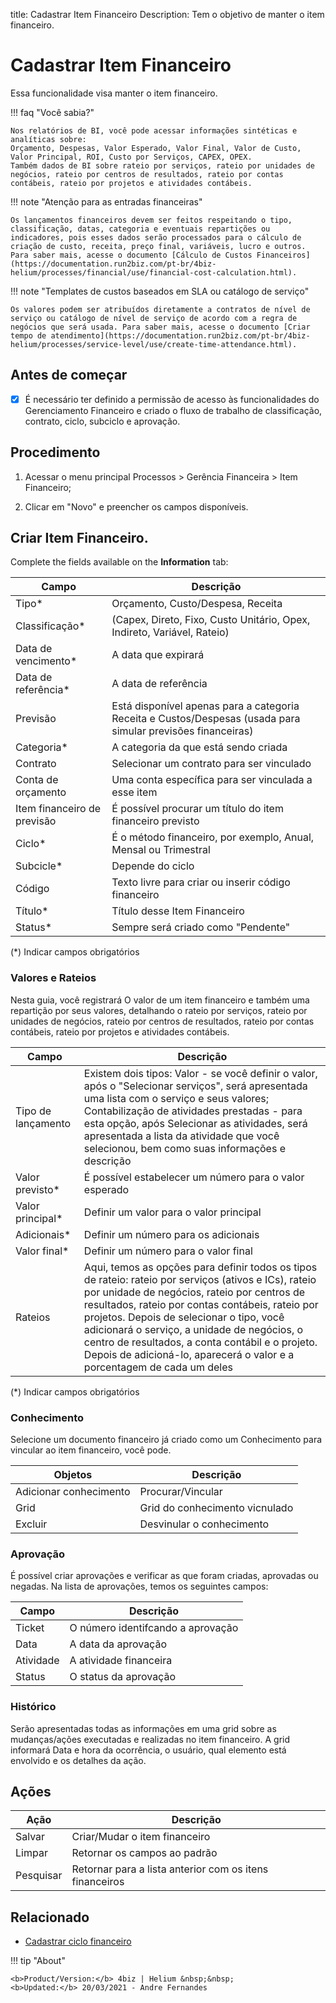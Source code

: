 title: Cadastrar Item Financeiro 
Description: Tem o objetivo de manter o item financeiro.

# Cadastrar Item Financeiro

Essa funcionalidade visa manter o item financeiro.

!!! faq "Você sabia?"

    Nos relatórios de BI, você pode acessar informações sintéticas e analíticas sobre:  
    Orçamento, Despesas, Valor Esperado, Valor Final, Valor de Custo, Valor Principal, ROI, Custo por Serviços, CAPEX, OPEX.  
    Também dados de BI sobre rateio por serviços, rateio por unidades de negócios, rateio por centros de resultados, rateio por contas contábeis, rateio por projetos e atividades contábeis.  
    
!!! note "Atenção para as entradas financeiras"

    Os lançamentos financeiros devem ser feitos respeitando o tipo, classificação, datas, categoria e eventuais repartições ou indicadores, pois esses dados serão processados para o cálculo de criação de custo, receita, preço final, variáveis, lucro e outros. Para saber mais, acesse o documento [Cálculo de Custos Financeiros](https://documentation.run2biz.com/pt-br/4biz-helium/processes/financial/use/financial-cost-calculation.html).
    
!!! note "Templates de custos baseados em SLA ou catálogo de serviço" 

    Os valores podem ser atribuídos diretamente a contratos de nível de serviço ou catálogo de nível de serviço de acordo com a regra de negócios que será usada. Para saber mais, acesse o documento [Criar tempo de atendimento](https://documentation.run2biz.com/pt-br/4biz-helium/processes/service-level/use/create-time-attendance.html). 

## Antes de começar

- [x] É necessário ter definido a permissão de acesso às funcionalidades do Gerenciamento Financeiro e criado o fluxo de trabalho de classificação, contrato, ciclo, subciclo e aprovação.


## Procedimento
    
1. Acessar o menu principal Processos > Gerência Financeira > Item Financeiro;
    
2. Clicar em "Novo" e preencher os campos disponíveis.
    
## Criar Item Financeiro.

Complete the fields available on the **Information** tab:

|Campo|Descrição|
|---|---|
|Tipo*|Orçamento, Custo/Despesa, Receita|
|Classificação* |(Capex, Direto, Fixo, Custo Unitário, Opex, Indireto, Variável, Rateio)|
|Data de vencimento*|A data que expirará|
|Data de referência*|A data de referência|
|Previsão|Está disponível apenas para a categoria Receita e Custos/Despesas (usada para simular previsões financeiras)|
|Categoria*|A categoria da que está sendo criada|
|Contrato|Selecionar um contrato para ser vinculado|
|Conta de orçamento|Uma conta específica para ser vinculada a esse item|
|Item financeiro de previsão|É possível procurar um título do item financeiro previsto| 
|Ciclo*|É o método financeiro, por exemplo, Anual, Mensal ou Trimestral|
|Subcicle*|Depende do ciclo|
|Código|Texto livre para criar ou inserir código financeiro|
|Título*|Título desse Item Financeiro|
|Status*|Sempre será criado como "Pendente"|

(\*) Indicar campos obrigatórios
    
### Valores e Rateios

Nesta guia, você registrará O valor de um item financeiro e também uma repartição por seus valores, detalhando o rateio por serviços, rateio por unidades de negócios, rateio por centros de resultados, rateio por contas contábeis, rateio por projetos e atividades contábeis.

|Campo|Descrição|
|---|---|
|Tipo de lançamento|Existem dois tipos: Valor - se você definir o valor, após o "Selecionar serviços", será apresentada uma lista com o serviço e seus valores; Contabilização de atividades prestadas - para esta opção, após Selecionar as atividades, será apresentada a lista da atividade que você selecionou, bem como suas informações e descrição|
|Valor previsto*|É possível estabelecer um número para o valor esperado|
|Valor principal*|Definir um valor para o valor principal|
|Adicionais*| Definir um número para os adicionais|
|Valor final*|Definir um número para o valor final|
|Rateios|Aqui, temos as opções para definir todos os tipos de rateio: rateio por serviços (ativos e ICs), rateio por unidade de negócios, rateio por centros de resultados, rateio por contas contábeis, rateio por projetos. Depois de selecionar o tipo, você adicionará o serviço, a unidade de negócios, o centro de resultados, a conta contábil e o projeto. Depois de adicioná-lo, aparecerá o valor e a porcentagem de cada um deles|

(\*) Indicar campos obrigatórios

### Conhecimento 

Selecione um documento financeiro já criado como um Conhecimento para vincular ao item financeiro, você pode.

| Objetos    | Descrição                         |
|------------|-----------------------------------|
| Adicionar conhecimento | Procurar/Vincular     |
| Grid               | Grid do conhecimento vicnulado
| Excluir     | Desvinular o conhecimento          |

### Aprovação

É possível criar aprovações e verificar as que foram criadas, aprovadas ou negadas. Na lista de aprovações, temos os seguintes campos:

|Campo    |Descrição                         |
|---------|----------------------------------|
|Ticket   |O número identifcando a aprovação |
|Data     |A data da aprovação               |
|Atividade|A atividade financeira            |
|Status   |O status da aprovação             |

### Histórico

Serão apresentadas todas as informações em uma grid sobre as mudanças/ações executadas e realizadas no item financeiro.
A grid informará Data e hora da ocorrência, o usuário, qual elemento está envolvido e os detalhes da ação.

## Ações

| Ação    | Descrição                                                   |
|---------|-------------------------------------------------------------|
| Salvar  | Criar/Mudar o item financeiro                               |
| Limpar  | Retornar os campos ao padrão                                |
|Pesquisar| Retornar para a lista anterior com os itens financeiros     |

## Relacionado

- [Cadastrar ciclo financeiro](/pt-br/4biz-helium/processes/financial/use/register-financial-cycle.html)

!!! tip "About"

    <b>Product/Version:</b> 4biz | Helium &nbsp;&nbsp;
    <b>Updated:</b> 20/03/2021 - Andre Fernandes
